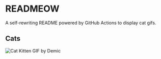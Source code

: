 # READMEOW

A self-rewriting README powered by GitHub Actions to display cat gifs.

## Cats

![Cat Kitten GIF by Demic](https://media4.giphy.com/media/3oriO0OEd9QIDdllqo/200.gif?cid=9acd02dap70mntd19ia33qlimat0925m796ntt2cqoawg20e&ep=v1_gifs_search&rid=200.gif&ct=g)
